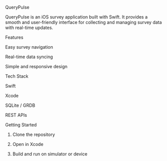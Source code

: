 QueryPulse

QueryPulse is an iOS survey application built with Swift. It provides a smooth and user-friendly interface for collecting and managing survey data with real-time updates.

Features

Easy survey navigation

Real-time data syncing

Simple and responsive design


Tech Stack

Swift

Xcode

SQLite / GRDB

REST APIs


Getting Started

1. Clone the repository


2. Open in Xcode


3. Build and run on simulator or device
